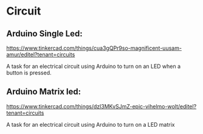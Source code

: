# Circuit

## Arduino Single Led:

https://www.tinkercad.com/things/cua3gQPr9so-magnificent-uusam-amur/editel?tenant=circuits

A task for an electrical circuit using Arduino to turn on an LED when a button is pressed.



## Arduino Matrix led:

https://www.tinkercad.com/things/dzl3MKvSJmZ-epic-vihelmo-wolt/editel?tenant=circuits

A task for an electrical circuit using Arduino to turn on a LED matrix

